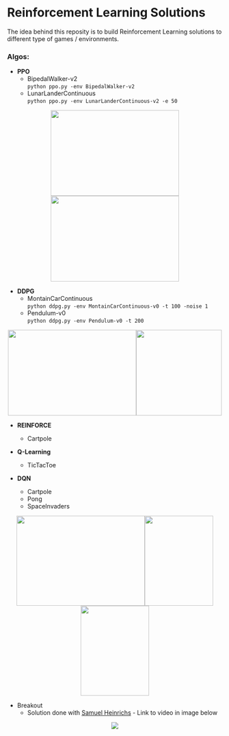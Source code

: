 # Reinforcement Learning Solutions
The idea behind this reposity is to build Reinforcement Learning solutions to different type of games / environments.

### Algos:
- **PPO**
  * BipedalWalker-v2\
`python ppo.py -env BipedalWalker-v2`
  * LunarLanderContinuous\
 `python ppo.py -env LunarLanderContinuous-v2 -e 50`


<p align="center"> 
<img src="https://user-images.githubusercontent.com/20289509/66244145-7ebd3200-e6dd-11e9-90f9-fe6a11d14c1c.gif" height="200" width="300"><img src="https://user-images.githubusercontent.com/20289509/65824822-72505980-e245-11e9-88bf-4e8e45fe9fec.gif" height="200" width="300">
</p>

- **DDPG**
  * MontainCarContinuous\
`python ddpg.py -env MontainCarContinuous-v0 -t 100 -noise 1` 
  * Pendulum-v0\
`python ddpg.py -env Pendulum-v0 -t 200`

<p align="center"> 
<img src="https://user-images.githubusercontent.com/20289509/66120970-7b795780-e5b2-11e9-8d3b-8057ea5290df.gif" height="200" width="300"><img src="https://user-images.githubusercontent.com/20289509/66009406-b08d8900-e490-11e9-8796-0259e2bb0bf3.gif" height="200" width="200">
</p>

- **REINFORCE**
  * Cartpole
  
- **Q-Learning**
  * TicTacToe
  
- **DQN**
  * Cartpole
  * Pong
  * SpaceInvaders
  
<p align="center"> 
<img src="https://user-images.githubusercontent.com/20289509/67440169-d52bdb00-f5ce-11e9-8f6c-3a40934a69e4.gif" height="210" width="300"><img src="https://user-images.githubusercontent.com/20289509/67724926-629c7000-f9bf-11e9-8e16-7cdc3e01f5d6.gif" height="210" width="160"><img src="https://user-images.githubusercontent.com/20289509/67724825-13563f80-f9bf-11e9-9bab-3b55587c14c3.gif" height="210" width="160">
</p>

* Breakout
    * Solution done with [Samuel Heinrichs](https://github.com/samuelhei) - Link to video in image below
    
<p align="center"> 
<a href="https://www.youtube.com/watch?v=HlGBxUUHEM8"><img src="https://camo.githubusercontent.com/9e6aceaee88b280ce74f7645f75d28a213f5529e/687474703a2f2f696d672e796f75747562652e636f6d2f76692f486c474278555548454d382f302e6a7067"></a>
</p>
